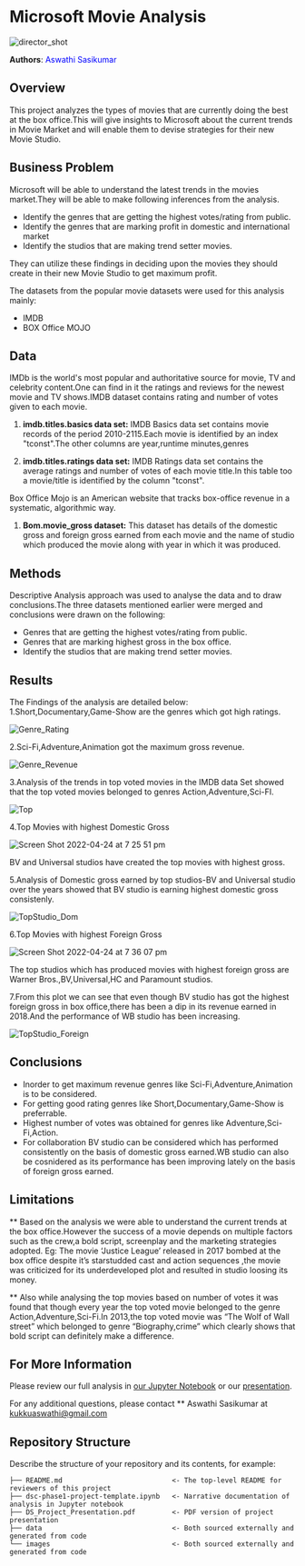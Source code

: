 # Microsoft Movie Analysis
![director_shot](https://user-images.githubusercontent.com/103409242/164956421-8782bdf2-c8f6-46a9-93c2-f4686f84335e.jpeg)

**Authors**:<font color='Blue'> Aswathi Sasikumar </font>

## Overview

This project analyzes the types of movies that are currently doing the best at the box office.This will give insights to Microsoft about the current trends in Movie Market and will enable them to devise strategies for their new Movie Studio.

## Business Problem

Microsoft will be able to understand the latest trends in the movies market.They will be able to make following inferences from the analysis.

* Identify the genres that are getting the highest votes/rating from public.
* Identify the genres that are marking profit in domestic and international market
* Identify the studios that are making trend setter movies.

They can utilize these findings in deciding upon the movies they should create in their new Movie Studio to get maximum profit.

The datasets from the popular movie datasets were used for this analysis mainly:

* IMDB
* BOX Office MOJO

## Data

IMDb is the world's most popular and authoritative source for movie, TV and celebrity content.One can find in it the ratings and reviews for the newest movie and TV shows.IMDB dataset contains rating and number of votes given to each movie.

1. <b>imdb.titles.basics data set:</b>
   IMDB Basics data set contains movie records of the period 2010-2115.Each movie is identified by an index "tconst".The other columns are year,runtime    minutes,genres

2. <b>imdb.titles.ratings data set:</b>
   IMDB Ratings data set contains the average ratings and number of votes of each movie title.In this table too a movie/title is identified by the          column "tconst".

Box Office Mojo is an American website that tracks box-office revenue in a systematic, algorithmic way.

1. <b>Bom.movie_gross dataset:</b>
   This dataset has details of the domestic gross and foreign gross earned from each movie and the name of studio which produced the movie along with      year in which it was produced.

## Methods

Descriptive Analysis approach was used to analyse the data and to draw conclusions.The three datasets mentioned earlier were merged and conclusions were drawn on the following:

* Genres that are getting the highest votes/rating from public.
* Genres that are marking highest gross in the box office.
* Identify the studios that are making trend setter movies.


## Results

The Findings of the analysis are detailed below:
1.Short,Documentary,Game-Show are the genres which got high ratings.

![Genre_Rating](https://user-images.githubusercontent.com/103409242/164956460-78c23bd0-be85-4970-9159-4b11b03423be.png)

2.Sci-Fi,Adventure,Animation got the maximum gross revenue.

![Genre_Revenue](https://user-images.githubusercontent.com/103409242/164956463-db74b94c-2bd8-434e-8ce2-81947114cb84.png)

3.Analysis of the trends in top voted movies in the IMDB data Set showed that the top voted movies belonged to genres Action,Adventure,Sci-FI.

![Top](https://user-images.githubusercontent.com/103409242/164956465-870cd2da-ba7f-4317-aded-7f46e46c3b3b.png)

4.Top Movies with highest Domestic Gross

![Screen Shot 2022-04-24 at 7 25 51 pm](https://user-images.githubusercontent.com/103409242/164972005-21736235-9e47-4ee7-81d5-0459197db0f0.png)

 BV and Universal studios have created the top movies with highest gross.
 
5.Analysis of Domestic gross earned by top studios-BV and Universal studio over the years showed that BV studio is earning highest domestic gross consistenly.

![TopStudio_Dom](https://user-images.githubusercontent.com/103409242/164956484-9ed5608f-92ba-4da0-962b-c4e7f6f14439.png)
 
6.Top Movies with highest Foreign Gross

![Screen Shot 2022-04-24 at 7 36 07 pm](https://user-images.githubusercontent.com/103409242/164972049-0e9fb03c-9cbf-4502-916c-955fb9fdc56c.png)

The top studios which has produced movies with highest foreign gross are Warner Bros.,BV,Universal,HC and Paramount studios.

7.From this plot we can see that even though BV studio has got the highest foreign gross in box office,there has been a dip in its revenue earned in 2018.And the performance of WB studio has been increasing.

![TopStudio_Foreign](https://user-images.githubusercontent.com/103409242/164956487-44069d40-8876-4ba9-8c93-7bcf0a73a5c6.png)

## Conclusions

* Inorder to get maximum revenue genres like Sci-Fi,Adventure,Animation is to be considered.
* For getting good rating genres like Short,Documentary,Game-Show is preferrable.
* Highest number of votes was obtained for genres like Adventure,Sci-Fi,Action.
* For collaboration BV studio can be considered which has performed consistently on the basis of domestic gross earned.WB studio can also be cosnidered as its performance has been improving lately on the basis of foreign gross earned.

## Limitations

** Based on the analysis we were able to understand the current trends at the box office.However the success of a movie depends on multiple factors such as the crew,a bold script, screenplay and the marketing strategies adopted.
Eg: The movie ‘Justice League’ released in 2017 bombed at the box office despite it’s starstudded cast and action sequences ,the movie was criticized for its underdeveloped plot and resulted in studio loosing its money.

** Also while analysing the top movies based on number of votes it was found that though every year the top voted movie belonged to the genre Action,Adventure,Sci-Fi.In 2013,the top voted movie was “The Wolf of Wall street” which 
belonged to genre “Biography,crime” which clearly shows that bold script can definitely make a difference.


## For More Information

Please review our full analysis in [our Jupyter Notebook](./dsc-phase1-project-template.ipynb) or our [presentation](./DS_Project_Presentation.pdf).

For any additional questions, please contact ** Aswathi Sasikumar at [kukkuaswathi@gmail.com](mailto:alison.kukkuaswathi@gmail.com)

## Repository Structure

Describe the structure of your repository and its contents, for example:

```
├── README.md                           <- The top-level README for reviewers of this project
├── dsc-phase1-project-template.ipynb   <- Narrative documentation of analysis in Jupyter notebook
├── DS_Project_Presentation.pdf         <- PDF version of project presentation
├── data                                <- Both sourced externally and generated from code
└── images                              <- Both sourced externally and generated from code
```
